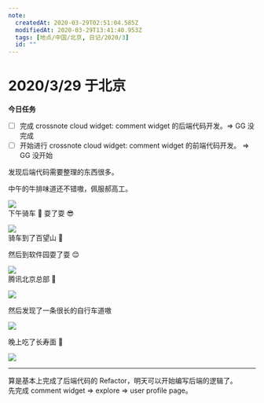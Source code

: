 ```yaml
---
note:
  createdAt: 2020-03-29T02:51:04.585Z
  modifiedAt: 2020-03-29T13:41:40.953Z
  tags: [地点/中国/北京, 日记/2020/3]
  id: ""
---
```


# 2020/3/29 于北京

**今日任务**

- [ ] 完成 crossnote cloud widget: comment widget 的后端代码开发。=> GG 没完成
- [ ] 开始进行 crossnote cloud widget: comment widget 的前端代码开发。 => GG 没开始

<!-- @timer "date":"Sun Mar 29 2020 10:52:01 GMT+0800 (China Standard Time)" -->

发现后端代码需要整理的东西很多。

<!-- @timer "date":"Sun Mar 29 2020 14:12:54 GMT+0800 (China Standard Time)","duration":"about 3 hours" -->

中午的牛排味道还不错嗷，佩服郝高工。

![](https://i.loli.net/2020/03/29/nGoqlXbJjpgm1iZ.jpg)  
下午骑车 🚴 耍了耍 😎

![](https://i.loli.net/2020/03/29/DgXAydtBxJnhcGM.jpg)  
骑车到了百望山 🤟

然后到软件园耍了耍 😊

![](https://i.loli.net/2020/03/29/zHITe7JPkWyF6vt.jpg)  
腾讯北京总部 🖕

![](https://i.loli.net/2020/03/29/1kWD34rZSE7uFMn.jpg)

然后发现了一条很长的自行车道嗷

![](https://i.loli.net/2020/03/29/HwzkXFObxEcvYlf.jpg)

晚上吃了长寿面 🍜

![](https://i.loli.net/2020/03/29/5r2GxEBHeCMwQn6.jpg)

---

<!-- @timer "date":"Sun Mar 29 2020 21:41:02 GMT+0800 (China Standard Time)","duration":"about 7 hours" -->

算是基本上完成了后端代码的 Refactor，明天可以开始编写后端的逻辑了。  
先完成 comment widget => explore => user profile page。
